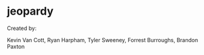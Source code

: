 # jeopardy

Created by:

Kevin Van Cott, Ryan Harpham, Tyler Sweeney, Forrest Burroughs, Brandon Paxton
